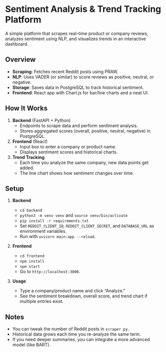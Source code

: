 # Sentiment Analysis & Trend Tracking Platform

A simple platform that scrapes real-time product or company reviews, analyzes sentiment using NLP, and visualizes trends in an interactive dashboard.

## Overview
- **Scraping**: Fetches recent Reddit posts using PRAW.
- **NLP**: Uses VADER (or similar) to score reviews as positive, neutral, or negative.
- **Storage**: Saves data in PostgreSQL to track historical sentiment.
- **Frontend**: React app with Chart.js for bar/line charts and a neat UI.

## How It Works
1. **Backend** (FastAPI + Python)
   - Endpoints to scrape data and perform sentiment analysis.
   - Stores aggregated scores (overall, positive, neutral, negative) in PostgreSQL.
2. **Frontend** (React)
   - Input box to enter a company or product name.
   - Displays sentiment scores and historical charts.
3. **Trend Tracking**
   - Each time you analyze the same company, new data points get added.
   - The line chart shows how sentiment changes over time.

## Setup
1. **Backend**  
   - `cd backend`  
   - `python3 -m venv venv` and `source venv/bin/activate`  
   - `pip install -r requirements.txt`  
   - Set `REDDIT_CLIENT_ID`, `REDDIT_CLIENT_SECRET`, and `DATABASE_URL` as environment variables.  
   - Run with `uvicorn main:app --reload`.

2. **Frontend**  
   - `cd frontend`  
   - `npm install`  
   - `npm start`  
   - Go to `http://localhost:3000`.

3. **Usage**  
   - Type a company/product name and click “Analyze.”
   - See the sentiment breakdown, overall score, and trend chart if multiple entries exist.

## Notes
- You can tweak the number of Reddit posts in `scraper.py`.
- Historical data grows each time you re-analyze the same term.
- If you need deeper summaries, you can integrate a more advanced model (like BART).
